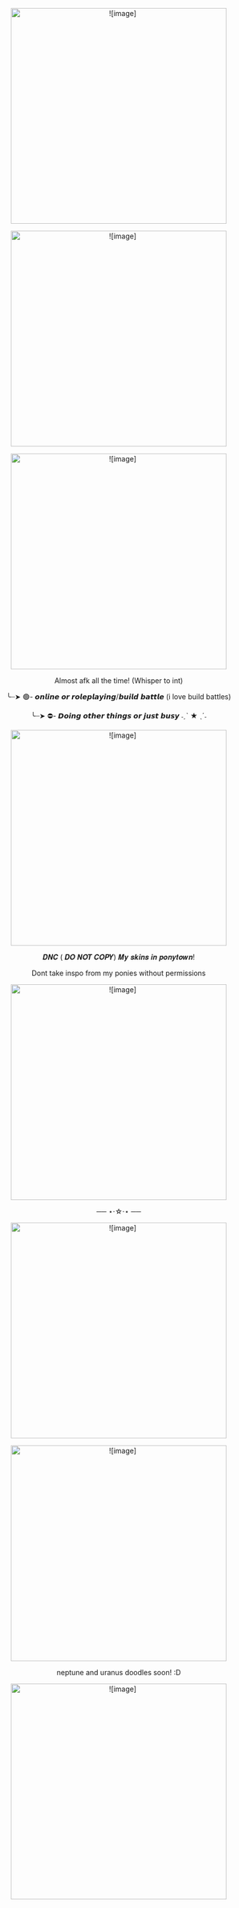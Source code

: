 <p align="center"> <img width="430" src="https://64.media.tumblr.com/0024c164c0a6522d4037c03c5e4a37dd/7a0c80809a084ab6-0c/s75x75_c1/f7c0c6ef5a4cf847e40abc2a6671e62e8fb07f2f.gifv" alt = ![image]>
</p>  
<p align="center">
  <img width="430" src="https://github.com/lemoniisyummy/lemoniisyummy/assets/159007894/7b01d19b-89e8-4001-8c38-272d24b2208e" alt = ![image]>
</p>  
<p align="center"> <img width="430" src="https://i.pinimg.com/originals/b2/02/51/b2025173f579ab2cdaeed0fa18c8a48e.gif" alt = ![image]>
</p>  
<p align="center">Almost afk all the time! (Whisper to int)
<p align="center">╰┈➤ 🟢- 𝙤𝙣𝙡𝙞𝙣𝙚 𝙤𝙧 𝙧𝙤𝙡𝙚𝙥𝙡𝙖𝙮𝙞𝙣𝙜/𝙗𝙪𝙞𝙡𝙙 𝙗𝙖𝙩𝙩𝙡𝙚 (i love build battles)
<p align="center">╰┈➤ ⛔- 𝘿𝙤𝙞𝙣𝙜 𝙤𝙩𝙝𝙚𝙧 𝙩𝙝𝙞𝙣𝙜𝙨 𝙤𝙧 𝙟𝙪𝙨𝙩 𝙗𝙪𝙨𝙮 ˗ˏˋ ★ ˎˊ˗
<p align="center">
  <img width="430" src="https://64.media.tumblr.com/eace360b64ffa6e60edf7d5fafa0cdeb/71159867369eaad2-97/s1280x1920/aae97747590c36298b1b8afc8b612ab37b928a15.gifv" alt = ![image]>
</p>
<p align="center">𝑫𝑵𝑪 ( 𝑫𝑶 𝑵𝑶𝑻 𝑪𝑶𝑷𝒀) 𝑴𝒚 𝒔𝒌𝒊𝒏𝒔 𝒊𝒏 𝒑𝒐𝒏𝒚𝒕𝒐𝒘𝒏! 
<p align="center">Dont take inspo from my ponies without permissions
<p align="center">
  <img width="430" src="https://64.media.tumblr.com/8e9b4dac14bf13907bc33a955da6921e/9e513f9d167de8f5-3f/s1280x1920/6bc21c670aedae2bf6b4cd55a88c2fa986af5dc6.gifv" alt = ![image]>
</p>                                                   
<p align="center">── ⋆⋅☆⋅⋆ ──
<p align="center"><img width="430" src="https://i.pinimg.com/originals/7a/f4/5d/7af45dfef8bc6627b2ef492fbdf0d446.gif" alt = ![image]>
</p>
<p align="center">
  <img width="430" src="https://github.com/lemoniisyummy/lemoniisyummy/assets/159007894/3a0721f6-a912-43d2-b6f0-5de6a0107f0a" alt = ![image]>
</p>
<p align="center">neptune and uranus doodles soon! :D
<p align="center">
  <img width="430" src="https://github.com/lemoniisyummy/lemoniisyummy/assets/159007894/7b01d19b-89e8-4001-8c38-272d24b2208e" alt = ![image]>
</p>

